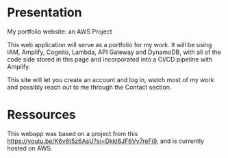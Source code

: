 # Presentation
My portfolio website: an AWS Project

This web application will serve as a portfolio for my work. It will be using IAM, Amplify, Cognito, Lambda, API Gateway and DynamoDB, with all of the code side stored in this page and incorporated into a CI/CD pipeline with Amplify.

This site will let you create an account and log in, watch most of my work and possibly reach out to me through the Contact section.

# Ressources

This webapp was based on a project from this https://youtu.be/K6v6t5z6AsU?si=Dkkl6JF6Vv7reFi9, and is currently hosted on AWS.